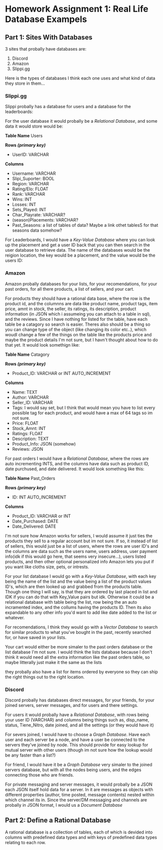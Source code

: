 # **Homework Assignment 1: Real Life Database Exampels**


## **Part 1: Sites With Databases**

3 sites that probally have databases are:
1. Discord
2. Amazon
3. Slippi.gg

Here is the types of databases I think each one uses and what kind of data they store in them...



### **Slippi.gg**

Slippi probally has a database for users and a database for the leaderboards:

For the user database it would probally be a *Relational Database*, and some data it would store would be:

**Table Name**
Users

**Rows *(primary key)***
- UserID: VARCHAR

**Columns**
- Username: VARCHAR
- Slipi_Suporter: BOOL
- Region: VARCHAR
- Rating/Elo: FLOAT
- Rank: VARCHAR
- Wins: INT
- Losses: INT
- Sets_Played: INT
- Char_Playrate: VARCHAR?
- (season)Placements: VARCHAR?
- Past_Seasons: a list of tables of data? Maybe a link othet tablesS for that seasons data somehow?


For Leaderboards, I would have a *Key-Value Database* where you can look up the placement and get a user ID back that you can then search in the user database to retrieve data. The name of the databases would be the reigion location, the key would be a placement, and the value would be the users ID:



### **Amazon**

Amazon probally databases for your lists, for your recomendations, for your past orders, for all there products, a list of sellers, and your cart.


For products they should have a rational data base, where the row is the product id, and the columnns are data like product name, product tags, item price, amnt in stock, the seller, its ratings, its description, product information (in JSON which i assumeing you can attach to a table in sql), and the reviews. Since I have nothing for listed for the table, have each table be a catagory so search is easier. Theres also should be a thing so you can change type of the object (like changing its color etc..), which woudl change a few of the things on the table like the products price and maybe the product details I'm not sure, but I havn't thought about how to do that yet. It would look somethign like:

**Table Name**
Catagory

**Rows *(primary key)***
- Product_ID: VARCHAR or INT AUTO_INCREMENT 

**Columns**
- Name: TEXT
- Author: VARCHAR
- Seller_ID: VARCHAR
- Tags: I would say set, but I think that would mean you have to list every possible tag for each product, and would have a max of 64 tags so im not sure.
- Price: FLOAT
- Stock_Amnt: INT
- Ratings: FLOAT
- Description: TEXT 
- Product_Info: JSON (somehow)
- Reviews: JSON


For past orders I would have a *Relational Database*, where the rows are auto incrementing INTS, and the columns have data such as product ID, date purchused, and date delivered. It would look something like this:

**Table Name**
Past_Orders

**Rows *(primary key)***
- ID: INT AUTO_INCREMENT

**Columns**
- Product_ID: VARCHAR or INT
- Date_Purchased: DATE
- Date_Delivered: DATE



I'm not sure how Amazon works for sellers, I would assume it just ties the products they sell to a regular account but im not sure. If so, it instead of list of sellers, this would just be a list of users, where the rows are user ID's and the columns are data such as the users name, users address, user payment info(idk if this would go here, that seems very insecure...), users listed products, and then other optional personalized info Amazon lets you put if you want like cloths size, pets, or intrests.


For your list database I would go with a *Key-Value Database*, with each key being the name of the list and the value being a list of the product values ID's, which are then looked up and grabbed from the products table. Though one thing I will say, is that they are ordered by last placed in list and IDK if you can do that with Key_Value pairs but idk. Otherwise it could be a relational database with table being the list, row being the an auto incramented index, and the collums having the products ID. Then its also expandable to any other info you'd want to add like date added to the list or whatever.


For recomendations, I think they would go with a *Vector Database* to search for similar products to what you've bought in the past, recently searched for, or have saved in your lists.


Your cart would either be more simaler to the past orders database or the list database I'm not sure. I would think the lists database because I don't think it would need all the extra information like the past orders table, so maybe litterally just make it the same as the lists


they probally also have a list for items ordered by everyone so they can ship the right things out to the right location.


### **Discord**


Discord probally has databases direct messages, for your friends, for your joined servers, server messages, and for users and there settings.


For users it would probally have a *Relational Database*, with rows being your user ID (VARCHAR) and columns being things such as, disp_name, status, Tiene_Nitro, date joined, and all the settings (or they would have it)


For severs joined, I would have to choose a *Graph Database*. Have each user and each server be a node, and have a user be connected to the servers they've joined by node. This should provide for easy lookup for mutual server with other users (though im not sure how the lookup would be any faster than a list?)


For friend, I would have it be a *Graph Database* very simaler to the joined servers database, but with all the nodes being users, and the edges connecting those who are friends.


For private messaging and server messages, it would probally be a JSON each JSON itself hold data for a server. In it are messages as objects with different properties (author, time posted, message contents) nested within which channel its in. Since the server/DM messaging and channels are probally in JSON format, I would us a *Document Database* 







## **Part 2: Define a Rational Database**

A rational database is a collection of tables, each of which is devided into columns with predefined data types and with keys of predefined data types relating to each row.
